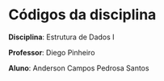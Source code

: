 # Códigos da disciplina 

**Disciplina**: Estrutura de Dados I

**Professor**: Diego Pinheiro

**Aluno**: Anderson Campos Pedrosa Santos
